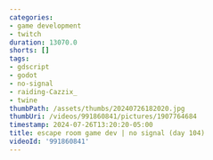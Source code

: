 ```yaml
---
categories:
- game development
- twitch
duration: 13070.0
shorts: []
tags:
- gdscript
- godot
- no-signal
- raiding-Cazzix_
- twine
thumbPath: /assets/thumbs/20240726182020.jpg
thumbUri: /videos/991860841/pictures/1907764684
timestamp: 2024-07-26T13:20:20-05:00
title: escape room game dev | no signal (day 104)
videoId: '991860841'
---
```

